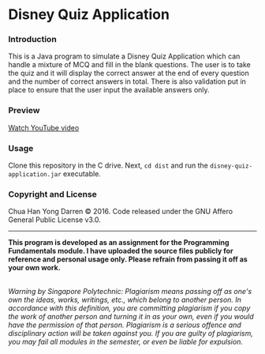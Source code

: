 # Disney Quiz Application

### Introduction

This is a Java program to simulate a Disney Quiz Application which can handle a mixture of MCQ and fill in the blank questions. 
The user is to take the quiz and it will display the correct answer at the end of every question and the number of correct answers in total.
There is also validation put in place to ensure that the user input the available answers only. 

### Preview

[Watch YouTube video](https://www.youtube.com/watch?v=HWXmbGgY-as)

### Usage

Clone this repository in the C drive. Next, `cd dist` and run the `disney-quiz-application.jar` executable.

### Copyright and License 

Chua Han Yong Darren © 2016. Code released under the GNU Affero General Public License v3.0.

---

**This program is developed as an assignment for the Programming Fundamentals module. I have uploaded the source files publicly for reference and personal usage only. Please refrain from passing it off as your own work.**<br><br>

_Warning by Singapore Polytechnic:
Plagiarism means passing off as one's own the ideas, works, writings, etc., which belong to another person. In accordance with this definition, you are committing plagiarism if you copy the work of another person and turning it in as your own, even if you would have the permission of that person. Plagiarism is a serious offence and disciplinary action will be taken against you. If you are guilty of plagiarism, you may fail all modules in the semester, or even be liable for expulsion._
